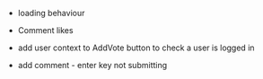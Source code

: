 - loading behaviour
- Comment likes

- add user context to AddVote button to check a user is logged in
- add comment - enter key not submitting
